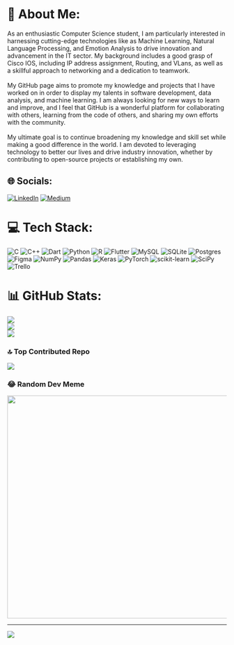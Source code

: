 # 💫 About Me:
As an enthusiastic Computer Science student, I am particularly interested in harnessing cutting-edge technologies like as Machine Learning, Natural Language Processing, and Emotion Analysis to drive innovation and advancement in the IT sector. My background includes a good grasp of Cisco IOS, including IP address assignment, Routing, and VLans, as well as a skillful approach to networking and a dedication to teamwork.<br><br>My GitHub page aims to promote my knowledge and projects that I have worked on in order to display my talents in software development, data analysis, and machine learning. I am always looking for new ways to learn and improve, and I feel that GitHub is a wonderful platform for collaborating with others, learning from the code of others, and sharing my own efforts with the community.<br><br>My ultimate goal is to continue broadening my knowledge and skill set while making a good difference in the world. I am devoted to leveraging technology to better our lives and drive industry innovation, whether by contributing to open-source projects or establishing my own.


## 🌐 Socials:
[![LinkedIn](https://img.shields.io/badge/LinkedIn-%230077B5.svg?logo=linkedin&logoColor=white)](https://linkedin.com/in/devasheesh-mallik) [![Medium](https://img.shields.io/badge/Medium-12100E?logo=medium&logoColor=white)](https://medium.com/@devasheesh_mallik) 

# 💻 Tech Stack:
![C](https://img.shields.io/badge/c-%2300599C.svg?style=for-the-badge&logo=c&logoColor=white) ![C++](https://img.shields.io/badge/c++-%2300599C.svg?style=for-the-badge&logo=c%2B%2B&logoColor=white) ![Dart](https://img.shields.io/badge/dart-%230175C2.svg?style=for-the-badge&logo=dart&logoColor=white) ![Python](https://img.shields.io/badge/python-3670A0?style=for-the-badge&logo=python&logoColor=ffdd54) ![R](https://img.shields.io/badge/r-%23276DC3.svg?style=for-the-badge&logo=r&logoColor=white) ![Flutter](https://img.shields.io/badge/Flutter-%2302569B.svg?style=for-the-badge&logo=Flutter&logoColor=white) ![MySQL](https://img.shields.io/badge/mysql-%2300f.svg?style=for-the-badge&logo=mysql&logoColor=white) ![SQLite](https://img.shields.io/badge/sqlite-%2307405e.svg?style=for-the-badge&logo=sqlite&logoColor=white) ![Postgres](https://img.shields.io/badge/postgres-%23316192.svg?style=for-the-badge&logo=postgresql&logoColor=white) 	![Figma](https://img.shields.io/badge/figma-%23F24E1E.svg?style=for-the-badge&logo=figma&logoColor=white) ![NumPy](https://img.shields.io/badge/numpy-%23013243.svg?style=for-the-badge&logo=numpy&logoColor=white) ![Pandas](https://img.shields.io/badge/pandas-%23150458.svg?style=for-the-badge&logo=pandas&logoColor=white) ![Keras](https://img.shields.io/badge/Keras-%23D00000.svg?style=for-the-badge&logo=Keras&logoColor=white) ![PyTorch](https://img.shields.io/badge/PyTorch-%23EE4C2C.svg?style=for-the-badge&logo=PyTorch&logoColor=white) ![scikit-learn](https://img.shields.io/badge/scikit--learn-%23F7931E.svg?style=for-the-badge&logo=scikit-learn&logoColor=white) ![SciPy](https://img.shields.io/badge/SciPy-%230C55A5.svg?style=for-the-badge&logo=scipy&logoColor=%white) ![Trello](https://img.shields.io/badge/Trello-%23026AA7.svg?style=for-the-badge&logo=Trello&logoColor=white)
# 📊 GitHub Stats:
![](https://github-readme-stats.vercel.app/api?username=devasheeshmallik&theme=dark&hide_border=false&include_all_commits=false&count_private=false)<br/>
![](https://github-readme-streak-stats.herokuapp.com/?user=devasheeshmallik&theme=dark&hide_border=false)<br/>
![](https://github-readme-stats.vercel.app/api/top-langs/?username=devasheeshmallik&theme=dark&hide_border=false&include_all_commits=false&count_private=false&layout=compact)

### 🔝 Top Contributed Repo
![](https://github-contributor-stats.vercel.app/api?username=devasheeshmallik&limit=5&theme=dark&combine_all_yearly_contributions=true)

### 😂 Random Dev Meme
<img src="https://rm.up.railway.app/" width="512px"/>

---
[![](https://visitcount.itsvg.in/api?id=devasheeshmallik&icon=0&color=9)](https://visitcount.itsvg.in)

<!-- Proudly created with GPRM ( https://gprm.itsvg.in ) -->
